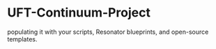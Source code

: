 # UFT-Continuum-Project
populating it with your scripts, Resonator blueprints, and open-source templates.

